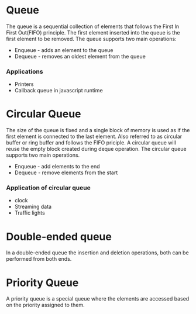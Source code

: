 <h1>Queue</h1>
    The queue is a sequential collection of elements that follows the First In First Out(FIFO) principle.
    The first element inserted into the queue is the first element to be removed.
    The queue supports two main operations:
    <ul>
        <li>Enqueue - adds an element to the queue</li>
        <li>Dequeue - removes an oldest element from the queue</li>
    </ul>

<h3>Applications</h3>
    <ul>
        <li>Printers</li>
        <li>Callback queue in javascript runtime</li>
    </ul>

<h1>Circular Queue</h1>
    The size of the queue is fixed and a single block of memory is used as if the first element is connected to the last element.
    Also referred to as circular buffer or ring buffer and follows the FIFO priciple.
    A circular queue will reuse the empty block created during deque operation.
    The circular queue supports two main operations.
    <ul>
        <li>Enqueue - add elements to the end</li>
        <li>Dequeue - remove elements from the start</li>
    </ul>
    <h3>Application of circular queue</h3>
    <ul>
        <li>clock</li>
        <li>Streaming data</li>
        <li>Traffic lights</li>
    </ul>

<h1>Double-ended queue</h1>
    In a double-ended queue the insertion and deletion operations, both can be performed from both ends. 

<h1>Priority Queue</h1>
    A priority queue is a special queue where the elements are accessed based on the priority assigned to them.
